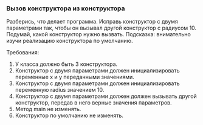 
### Вызов конструктора из конструктора

Разберись, что делает программа.
Исправь конструктор с двумя параметрами так, чтобы он вызывал другой конструктор с радиусом 10. Подумай, какой конструктор нужно вызвать.
Подсказка: внимательно изучи реализацию конструктора по умолчанию.


Требования:
1.	У класса должно быть 3 конструктора.
2.	Конструктор с двумя параметрами должен инициализировать переменные x и y переданными значениями.
3.	Конструктор с двумя параметрами должен инициализировать переменную radius значением 10.
4.	Конструктор с двумя параметрами должен должен вызывать другой конструктор, передав в него верные значения параметров.
5.	Метод main не изменять.
6.	Конструктор по умолчанию не изменять.


